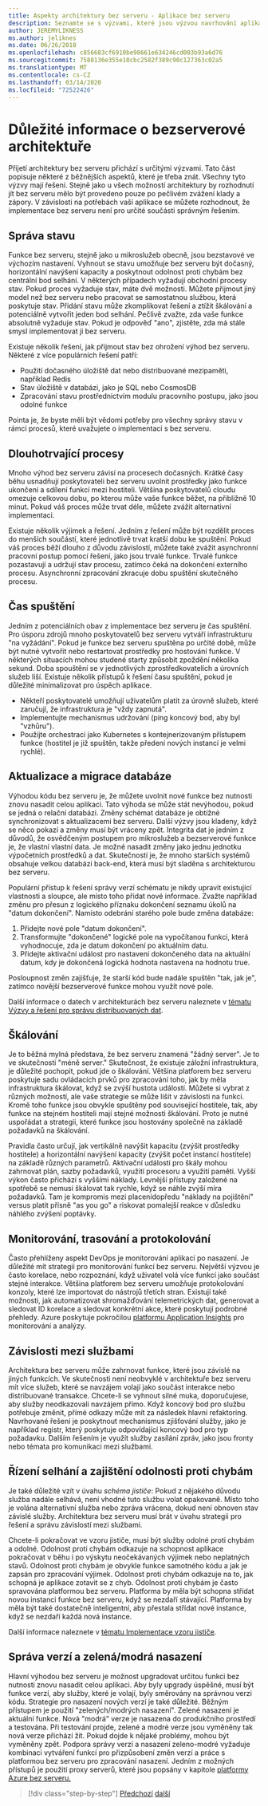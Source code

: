 ```yaml
---
title: Aspekty architektury bez serveru - Aplikace bez serveru
description: Seznamte se s výzvami, které jsou výzvou navrhování aplikací bez serveru, od správy stavu a trvalého úložiště až po škálování, protokolování, trasování a diagnostiku.
author: JEREMYLIKNESS
ms.author: jeliknes
ms.date: 06/26/2018
ms.openlocfilehash: c856683cf6910be98661e634246cd003b93a6d76
ms.sourcegitcommit: 7588136e355e10cbc2582f389c90c127363c02a5
ms.translationtype: MT
ms.contentlocale: cs-CZ
ms.lasthandoff: 03/14/2020
ms.locfileid: "72522426"
---
```

# <a name="serverless-architecture-considerations"></a>Důležité informace o bezserverové architektuře

Přijetí architektury bez serveru přichází s určitými výzvami. Tato část popisuje některé z běžnějších aspektů, které je třeba znát. Všechny tyto výzvy mají řešení. Stejně jako u všech možností architektury by rozhodnutí jít bez serveru mělo být provedeno pouze po pečlivém zvážení klady a zápory. V závislosti na potřebách vaší aplikace se můžete rozhodnout, že implementace bez serveru není pro určité součásti správným řešením.

## <a name="managing-state"></a>Správa stavu

Funkce bez serveru, stejně jako u mikroslužeb obecně, jsou bezstavové ve výchozím nastavení. Vyhnout se stavu umožňuje bez serveru být dočasný, horizontální navýšení kapacity a poskytnout odolnost proti chybám bez centrální bod selhání. V některých případech vyžadují obchodní procesy stav. Pokud proces vyžaduje stav, máte dvě možnosti. Můžete přijmout jiný model než bez serveru nebo pracovat se samostatnou službou, která poskytuje stav. Přidání stavu může zkomplikovat řešení a ztížit škálování a potenciálně vytvořit jeden bod selhání. Pečlivě zvažte, zda vaše funkce absolutně vyžaduje stav. Pokud je odpověď "ano", zjistěte, zda má stále smysl implementovat ji bez serveru.

Existuje několik řešení, jak přijmout stav bez ohrožení výhod bez serveru. Některé z více populárních řešení patří:

- Použití dočasného úložiště dat nebo distribuované mezipaměti, například Redis
- Stav úložiště v databázi, jako je SQL nebo CosmosDB
- Zpracování stavu prostřednictvím modulu pracovního postupu, jako jsou odolné funkce

Pointa je, že byste měli být vědomi potřeby pro všechny správy stavu v rámci procesů, které uvažujete o implementaci s bez serveru.

## <a name="long-running-processes"></a>Dlouhotrvající procesy

Mnoho výhod bez serveru závisí na procesech dočasných. Krátké časy běhu usnadňují poskytovateli bez serveru uvolnit prostředky jako funkce ukončení a sdílení funkcí mezi hostiteli. Většina poskytovatelů cloudu omezuje celkovou dobu, po kterou může vaše funkce běžet, na přibližně 10 minut. Pokud váš proces může trvat déle, můžete zvážit alternativní implementaci.

Existuje několik výjimek a řešení. Jedním z řešení může být rozdělit proces do menších součástí, které jednotlivě trvat kratší dobu ke spuštění. Pokud váš proces běží dlouho z důvodu závislostí, můžete také zvážit asynchronní pracovní postup pomocí řešení, jako jsou trvalé funkce. Trvalé funkce pozastavují a udržují stav procesu, zatímco čeká na dokončení externího procesu. Asynchronní zpracování zkracuje dobu spuštění skutečného procesu.

## <a name="startup-time"></a>Čas spuštění

Jedním z potenciálních obav z implementace bez serveru je čas spuštění. Pro úsporu zdrojů mnoho poskytovatelů bez serveru vytváří infrastrukturu "na vyžádání". Pokud je funkce bez serveru spuštěna po určité době, může být nutné vytvořit nebo restartovat prostředky pro hostování funkce. V některých situacích mohou studené starty způsobit zpoždění několika sekund. Doba spouštění se v jednotlivých zprostředkovatelích a úrovních služeb liší. Existuje několik přístupů k řešení času spuštění, pokud je důležité minimalizovat pro úspěch aplikace.

- Někteří poskytovatelé umožňují uživatelům platit za úrovně služeb, které zaručují, že infrastruktura je "vždy zapnutá".
- Implementujte mechanismus udržování (ping koncový bod, aby byl "vzhůru").
- Použijte orchestraci jako Kubernetes s kontejnerizovaným přístupem funkce (hostitel je již spuštěn, takže předení nových instancí je velmi rychlé).

## <a name="database-updates-and-migrations"></a>Aktualizace a migrace databáze

Výhodou kódu bez serveru je, že můžete uvolnit nové funkce bez nutnosti znovu nasadit celou aplikaci. Tato výhoda se může stát nevýhodou, pokud se jedná o relační databázi. Změny schémat databáze je obtížné synchronizovat s aktualizacemi bez serveru. Další výzvy jsou kladeny, když se něco pokazí a změny musí být vráceny zpět. Integrita dat je jedním z důvodů, že osvědčeným postupem pro mikroslužeb a bezserverové funkce je, že vlastní vlastní data. Je možné nasadit změny jako jednu jednotku výpočetních prostředků a dat. Skutečností je, že mnoho starších systémů obsahuje velkou databázi back-end, která musí být sladěna s architekturou bez serveru.

Populární přístup k řešení správy verzí schématu je nikdy upravit existující vlastnosti a sloupce, ale místo toho přidat nové informace. Zvažte například změnu pro přesun z logického příznaku dokončení seznamu úkolů na "datum dokončení". Namísto odebrání starého pole bude změna databáze:

1. Přidejte nové pole "datum dokončení".
1. Transformujte "dokončené" logické pole na vypočítanou funkci, která vyhodnocuje, zda je datum dokončení po aktuálním datu.
1. Přidejte aktivační událost pro nastavení dokončeného data na aktuální datum, kdy je dokončená logická hodnota nastavena na hodnotu true.

Posloupnost změn zajišťuje, že starší kód bude nadále spuštěn "tak, jak je", zatímco novější bezserverové funkce mohou využít nové pole.

Další informace o datech v architekturách bez serveru naleznete v [tématu Výzvy a řešení pro správu distribuovaných dat](../microservices/architect-microservice-container-applications/distributed-data-management.md).

## <a name="scaling"></a>Škálování

Je to běžná mylná představa, že bez serveru znamená "žádný server". Je to ve skutečnosti "méně server." Skutečnost, že existuje záložní infrastruktura, je důležité pochopit, pokud jde o škálování. Většina platforem bez serveru poskytuje sadu ovládacích prvků pro zpracování toho, jak by měla infrastruktura škálovat, když se zvýší hustota událostí. Můžete si vybrat z různých možností, ale vaše strategie se může lišit v závislosti na funkci. Kromě toho funkce jsou obvykle spuštěny pod související hostitele, tak, aby funkce na stejném hostiteli mají stejné možnosti škálování. Proto je nutné uspořádat a strategii, které funkce jsou hostovány společně na základě požadavků na škálování.

Pravidla často určují, jak vertikálně navýšit kapacitu (zvýšit prostředky hostitele) a horizontální navýšení kapacity (zvýšit počet instancí hostitele) na základě různých parametrů. Aktivační události pro škály mohou zahrnovat plán, sazby požadavků, využití procesoru a využití paměti. Vyšší výkon často přichází s vyššími náklady. Levnější přístupy založené na spotřebě se nemusí škálovat tak rychle, když se náhle zvýší míra požadavků. Tam je kompromis mezi placenídopředu "náklady na pojištění" versus platit přísně "as you go" a riskovat pomalejší reakce v důsledku náhlého zvýšení poptávky.

## <a name="monitoring-tracing-and-logging"></a>Monitorování, trasování a protokolování

Často přehlíženy aspekt DevOps je monitorování aplikací po nasazení. Je důležité mít strategii pro monitorování funkcí bez serveru. Největší výzvou je často korelace, nebo rozpoznání, když uživatel volá více funkcí jako součást stejné interakce. Většina platforem bez serveru umožňuje protokolování konzoly, které lze importovat do nástrojů třetích stran. Existují také možnosti, jak automatizovat shromažďování telemetrických dat, generovat a sledovat ID korelace a sledovat konkrétní akce, které poskytují podrobné přehledy. Azure poskytuje pokročilou [platformu Application Insights](https://docs.microsoft.com/azure/azure-functions/functions-monitoring) pro monitorování a analýzy.

## <a name="inter-service-dependencies"></a>Závislosti mezi službami

Architektura bez serveru může zahrnovat funkce, které jsou závislé na jiných funkcích. Ve skutečnosti není neobvyklé v architektuře bez serveru mít více služeb, které se navzájem volají jako součást interakce nebo distribuované transakce. Chcete-li se vyhnout silné muka, doporučujese, aby služby neodkazovali navzájem přímo. Když koncový bod pro službu potřebuje změnit, přímé odkazy může mít za následek hlavní refaktoring. Navrhované řešení je poskytnout mechanismus zjišťování služby, jako je například registr, který poskytuje odpovídající koncový bod pro typ požadavku. Dalším řešením je využít služby zasílání zpráv, jako jsou fronty nebo témata pro komunikaci mezi službami.

## <a name="managing-failure-and-providing-resiliency"></a>Řízení selhání a zajištění odolnosti proti chybám

Je také důležité vzít v úvahu *schéma jističe*: Pokud z nějakého důvodu služba nadále selhává, není vhodné tuto službu volat opakovaně. Místo toho je volána alternativní služba nebo zpráva vrácena, dokud není obnoven stav závislé služby. Architektura bez serveru musí brát v úvahu strategii pro řešení a správu závislostí mezi službami.

Chcete-li pokračovat ve vzoru jističe, musí být služby odolné proti chybám a odolné. Odolnost proti chybám odkazuje na schopnost aplikace pokračovat v běhu i po výskytu neočekávaných výjimek nebo neplatných stavů. Odolnost proti chybám je obvykle funkce samotného kódu a jak je zapsán pro zpracování výjimek. Odolnost proti chybám odkazuje na to, jak schopná je aplikace zotavit se z chyb. Odolnost proti chybám je často spravována platformou bez serveru. Platforma by měla být schopna střídat novou instanci funkce bez serveru, když se nezdaří stávající. Platforma by měla být také dostatečně inteligentní, aby přestala střídat nové instance, když se nezdaří každá nová instance.

Další informace naleznete v [tématu Implementace vzoru jističe](../microservices/implement-resilient-applications/implement-circuit-breaker-pattern.md).

## <a name="versioning-and-greenblue-deployments"></a>Správa verzí a zelená/modrá nasazení

Hlavní výhodou bez serveru je možnost upgradovat určitou funkci bez nutnosti znovu nasadit celou aplikaci. Aby byly upgrady úspěšné, musí být funkce verzí, aby služby, které je volají, byly směrovány na správnou verzi kódu. Strategie pro nasazení nových verzí je také důležité. Běžným přístupem je použití "zelených/modrých nasazení". Zelené nasazení je aktuální funkce. Nová "modrá" verze je nasazena do produkčního prostředí a testována. Při testování projde, zelené a modré verze jsou vyměněny tak nová verze přichází žít. Pokud dojde k nějaké problémy, mohou být vyměněny zpět. Podpora správy verzí a nasazení zeleno-modré vyžaduje kombinaci vytváření funkcí pro přizpůsobení změn verzí a práce s platformou bez serveru pro zpracování nasazení. Jedním z možných přístupů je použití proxy serverů, které jsou popsány v kapitole [platformy Azure bez serveru.](azure-functions.md#proxies)

>[!div class="step-by-step"]
>[Předchozí](serverless-architecture.md)
>[další](serverless-design-examples.md)
